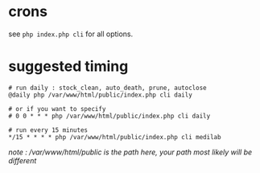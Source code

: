 # crons
see `php index.php cli` for all options.


# suggested timing

```
# run daily : stock_clean, auto_death, prune, autoclose 
@daily php /var/www/html/public/index.php cli daily

# or if you want to specify 
# 0 0 * * * php /var/www/html/public/index.php cli daily

# run every 15 minutes
*/15 * * * * php /var/www/html/public/index.php cli medilab

```

_note : /var/www/html/public is the path here, your path most likely will be different_